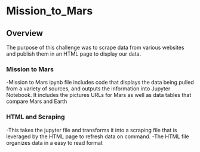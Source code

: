# Mission_to_Mars

## Overview
The purpose of this challenge was to scrape data from various websites and publish them in an HTML page to display our data.

### Mission to Mars
 -Mission to Mars ipynb file  includes code that displays the data being pulled from a variety of sources, and outputs the information into Jupyter Notebook.  It includes the pictures URLs for Mars as well as data tables that compare Mars and Earth
 
 ### HTML and Scraping
 -This takes the jupyter file and transforms it into a scraping file that is leveraged by the HTML page to refresh data on command.
 -The HTML file organizes data in a easy to read format
 
 

